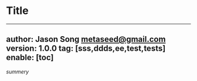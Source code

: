 # Title
---
author: Jason Song <metaseed@gmail.com>
version: 1.0.0
tag: [sss,ddds,ee,test,tests]
enable: [toc]
---
*summery*
